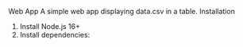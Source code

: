 Web App
A simple web app displaying data.csv in a table.
Installation
1. Install Node.js 16+
2. Install dependencies: